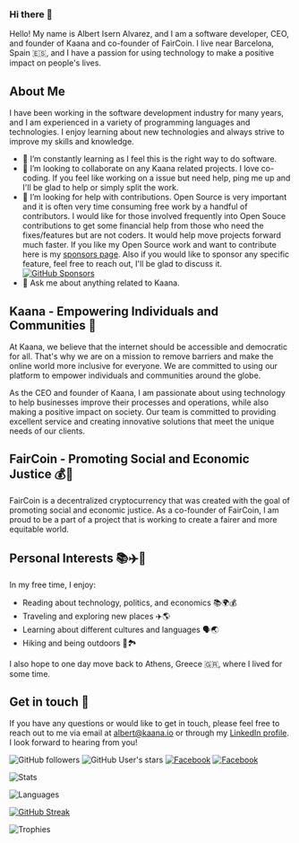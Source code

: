 ### Hi there 👋
Hello! My name is Albert Isern Alvarez, and I am a software developer, CEO, and founder of Kaana and co-founder of FairCoin. I live near Barcelona, Spain 🇪🇸, and I have a passion for using technology to make a positive impact on people's lives.

## About Me

I have been working in the software development industry for many years, and I am experienced in a variety of programming languages and technologies. I enjoy learning about new technologies and always strive to improve my skills and knowledge.

- 🌱 I’m constantly learning as I feel this is the right way to do software.
- 👯 I’m looking to collaborate on any Kaana related projects. I love co-coding. If you feel like working on a issue but need help, ping me up and I'll be glad to help or simply split the work.
- 🤔 I’m looking for help with contributions. Open Source is very important and it is often very time consuming free work by a handful of contributors. I would like for those involved frequently into Open Souce contributions to get some financial help from those who need the fixes/features but are not coders. It would help move projects forward much faster. If you like my Open Source work and want to contribute here is my [sponsors page](https://github.com/sponsors/AlbertIsernAlvarez). Also if you would like to sponsor any specific feature, feel free to reach out, I'll be glad to discuss it. [![GitHub Sponsors](https://img.shields.io/badge/sponsor-30363D?style=for-the-badge&logo=GitHub-Sponsors&logoColor=#white)](https://github.com/sponsors/AlbertIsernAlvarez)
- 💬 Ask me about anything related to Kaana.


## Kaana - Empowering Individuals and Communities 🚀

At Kaana, we believe that the internet should be accessible and democratic for all. That's why we are on a mission to remove barriers and make the online world more inclusive for everyone. We are committed to using our platform to empower individuals and communities around the globe.

As the CEO and founder of Kaana, I am passionate about using technology to help businesses improve their processes and operations, while also making a positive impact on society. Our team is committed to providing excellent service and creating innovative solutions that meet the unique needs of our clients.

## FairCoin - Promoting Social and Economic Justice 💰🌟

FairCoin is a decentralized cryptocurrency that was created with the goal of promoting social and economic justice. As a co-founder of FairCoin, I am proud to be a part of a project that is working to create a fairer and more equitable world.

## Personal Interests 📚✈️🌄

In my free time, I enjoy:

- Reading about technology, politics, and economics 📚🌍💰
- Traveling and exploring new places ✈️🌎
- Learning about different cultures and languages 🗣️🌏
- Hiking and being outdoors 🥾🏞️

I also hope to one day move back to Athens, Greece 🇬🇷, where I lived for some time.

## Get in touch 🤝

If you have any questions or would like to get in touch, please feel free to reach out to me via email at albert@kaana.io or through my [LinkedIn profile](https://www.linkedin.com/in/albertisernalvarez/). I look forward to hearing from you!

![GitHub followers](https://img.shields.io/github/followers/AlbertIsernAlvarez?style=for-the-badge)
![GitHub User's stars](https://img.shields.io/github/stars/AlbertIsernAlvarez?style=for-the-badge)
[![Facebook](https://img.shields.io/badge/Twitter-1877F2?style=for-the-badge&logo=twitter&logoColor=white)](https://twitter.com/AlbertIsernAl)
[![Facebook](https://img.shields.io/badge/Facebook-1877F2?style=for-the-badge&logo=facebook&logoColor=white)](https://www.facebook.com/AlbertIsernAlvarez)

![Stats](https://github-readme-stats.vercel.app/api?username=AlbertIsernAlvarez&count_private=true&theme=dark&show_icons=true&include_all_commits=true)

![Languages](https://github-readme-stats.vercel.app/api/top-langs/?username=AlbertIsernAlvarez&theme=dark)

[![GitHub Streak](https://github-readme-streak-stats.herokuapp.com?user=AlbertIsernAlvarez&theme=dark)](https://git.io/streak-stats)

![Trophies](https://github-profile-trophy.vercel.app/?username=AlbertIsernAlvarez&margin-w=8&column=4&theme=darkhub&no-frame=true)
